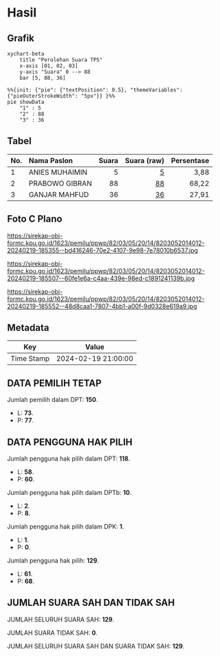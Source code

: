 # Hasil

## Grafik

```mermaid
xychart-beta
    title "Perolehan Suara TPS"
    x-axis [01, 02, 03]
    y-axis "Suara" 0 --> 88
    bar [5, 88, 36]
```

```mermaid
%%{init: {"pie": {"textPosition": 0.5}, "themeVariables": {"pieOuterStrokeWidth": "5px"}} }%%
pie showData
    "1" : 5
    "2" : 88
    "3" : 36
```

## Tabel

| No. | Nama Paslon    | Suara | Suara (raw) | Persentase |
|:--- |:-------------- | -----:| -----------:| ----------:|
| 1   | ANIES MUHAIMIN | 5     | [5][p-1]    | 3,88       |
| 2   | PRABOWO GIBRAN | 88    | [88][p-2]   | 68,22      |
| 3   | GANJAR MAHFUD  | 36    | [36][p-3]   | 27,91      |


[p-1]: https://github.com/gigit-pemilu/pemilu-2024-82-maluku-utara/blob/main/pilpres/hitung-suara/sub/82-maluku-utara/sub/03-halmahera-utara/sub/05-tobelo/sub/2014-gosoma/sub/012-tps/sub/paslon-1.txt
[p-2]: https://github.com/gigit-pemilu/pemilu-2024-82-maluku-utara/blob/main/pilpres/hitung-suara/sub/82-maluku-utara/sub/03-halmahera-utara/sub/05-tobelo/sub/2014-gosoma/sub/012-tps/sub/paslon-2.txt
[p-3]: https://github.com/gigit-pemilu/pemilu-2024-82-maluku-utara/blob/main/pilpres/hitung-suara/sub/82-maluku-utara/sub/03-halmahera-utara/sub/05-tobelo/sub/2014-gosoma/sub/012-tps/sub/paslon-3.txt

## Foto C Plano

https://sirekap-obj-formc.kpu.go.id/1623/pemilu/ppwp/82/03/05/20/14/8203052014012-20240219-185355--bd416246-70e2-4107-9e98-7e78010b6537.jpg

https://sirekap-obj-formc.kpu.go.id/1623/pemilu/ppwp/82/03/05/20/14/8203052014012-20240219-185507--60fe1e6a-c4aa-439e-98ed-c1891241139b.jpg

https://sirekap-obj-formc.kpu.go.id/1623/pemilu/ppwp/82/03/05/20/14/8203052014012-20240219-185552--48d8caa1-7807-4bb1-a00f-9d0328e619a9.jpg


## Metadata

| Key        | Value               |
| ---------- | ------------------- |
| Time Stamp | 2024-02-19 21:00:00 |


## DATA PEMILIH TETAP

Jumlah pemilih dalam DPT: **150**.
 * L: **73**.
 * P: **77**.

## DATA PENGGUNA HAK PILIH

Jumlah pengguna hak pilih dalam DPT: **118**.
 * L: **58**.
 * P: **60**.

Jumlah pengguna hak pilih dalam DPTb: **10**.
 * L: **2**.
 * P: **8**.

Jumlah pengguna hak pilih dalam DPK: **1**.
 * L: **1**.
 * P: **0**.

Jumlah pengguna hak pilih: **129**.
 * L: **61**.
 * P: **68**.

## JUMLAH SUARA SAH DAN TIDAK SAH

JUMLAH SELURUH SUARA SAH: **129**.

JUMLAH SUARA TIDAK SAH: **0**.

JUMLAH SELURUH SUARA SAH DAN SUARA TIDAK SAH: **129**.



